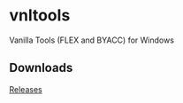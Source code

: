# vnltools
Vanilla Tools (FLEX and BYACC) for Windows
## Downloads
[Releases](https://github.com/mrramon/vnltools/releases)
